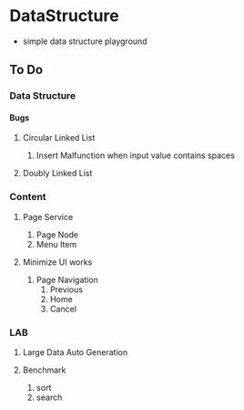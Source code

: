 # DataStructure

- simple data structure playground

## To Do

### Data Structure

#### Bugs

1. Circular Linked List
    1. Insert Malfunction when input value contains spaces 

2. Doubly Linked List

### Content

1. Page Service
    1. Page Node
    2. Menu Item

2. Minimize UI works
    1. Page Navigation
        1. Previous
        2. Home
        3. Cancel

### LAB

1. Large Data Auto Generation

2. Benchmark
    1. sort
    2. search